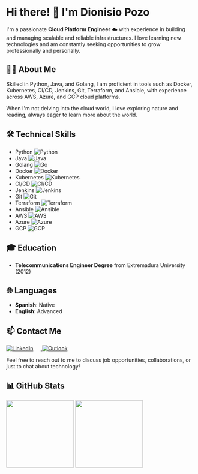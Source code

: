 # Hi there! 👋 I'm Dionisio Pozo

I'm a passionate **Cloud Platform Engineer** :cloud: with experience in building and managing scalable and reliable infrastructures. I love learning new technologies and am constantly seeking opportunities to grow professionally and personally.

## 👨‍💻 About Me

Skilled in Python, Java, and Golang, I am proficient in tools such as Docker, Kubernetes, CI/CD, Jenkins, Git, Terraform, and Ansible, with experience across AWS, Azure, and GCP cloud platforms.

When I'm not delving into the cloud world, I love exploring nature and reading, always eager to learn more about the world.

## 🛠️ Technical Skills

- Python ![Python](https://img.shields.io/badge/-Python-3776AB?style=flat-square&logo=Python&logoColor=white)
- Java ![Java](https://img.shields.io/badge/-Java-007396?style=flat-square&logo=Java&logoColor=white)
- Golang ![Go](https://img.shields.io/badge/-Go-00ADD8?style=flat-square&logo=Go&logoColor=white)
- Docker ![Docker](https://img.shields.io/badge/-Docker-2496ED?style=flat-square&logo=Docker&logoColor=white)
- Kubernetes ![Kubernetes](https://img.shields.io/badge/-Kubernetes-326CE5?style=flat-square&logo=Kubernetes&logoColor=white)
- CI/CD ![CI/CD](https://img.shields.io/badge/-CI/CD-F7B93E?style=flat-square&logo=Jenkins&logoColor=black)
- Jenkins ![Jenkins](https://img.shields.io/badge/-Jenkins-D24939?style=flat-square&logo=Jenkins&logoColor=white)
- Git ![Git](https://img.shields.io/badge/-Git-F05032?style=flat-square&logo=git&logoColor=white)
- Terraform ![Terraform](https://img.shields.io/badge/-Terraform-623CE4?style=flat-square&logo=Terraform&logoColor=white)
- Ansible ![Ansible](https://img.shields.io/badge/-Ansible-EE0000?style=flat-square&logo=Ansible&logoColor=white)
- AWS ![AWS](https://img.shields.io/badge/-AWS-232F3E?style=flat-square&logo=Amazon-AWS&logoColor=white)
- Azure ![Azure](https://img.shields.io/badge/-Azure-0089D6?style=flat-square&logo=Microsoft-Azure&logoColor=white)
- GCP ![GCP](https://img.shields.io/badge/-GCP-4285F4?style=flat-square&logo=Google-Cloud&logoColor=white)

## 🎓 Education

- **Telecommunications Engineer Degree** from Extremadura University (2012)

## 🌐 Languages

- **Spanish**: Native
- **English**: Advanced

## 📫 Contact Me

<a href="https://www.linkedin.com/in/dionisiopozo">
  <img alt="LinkedIn" src="https://img.shields.io/badge/-LinkedIn-blue?style=for-the-badge&logo=Linkedin&logoColor=white" style="margin-right: 20px;"/>
</a>
<a href="mailto:dionisio.pozo@outlook.com">
  <img alt="Outlook" src="https://img.shields.io/badge/Microsoft_Outlook-0078D4?style=for-the-badge&logo=microsoft-outlook&logoColor=white" />
</a>

Feel free to reach out to me to discuss job opportunities, collaborations, or just to chat about technology! 

## 📊 GitHub Stats

<p>
  <img height="180em" src="https://github-readme-stats.vercel.app/api?username=dioni-dev&show_icons=true&hide_border=true&&count_private=true&include_all_commits=true" />
  <img height="180em" src="https://github-readme-stats.vercel.app/api/top-langs/?username=dioni-dev&exclude_repo=KNN-Image-Classification&show_icons=true&hide_border=true&layout=compact&langs_count=8"/>
</p>
